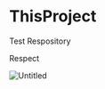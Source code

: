 # ThisProject
Test Respository

Respect

![Untitled](https://user-images.githubusercontent.com/18691511/111100317-73349280-8582-11eb-806d-d640c2c8d225.gif)
